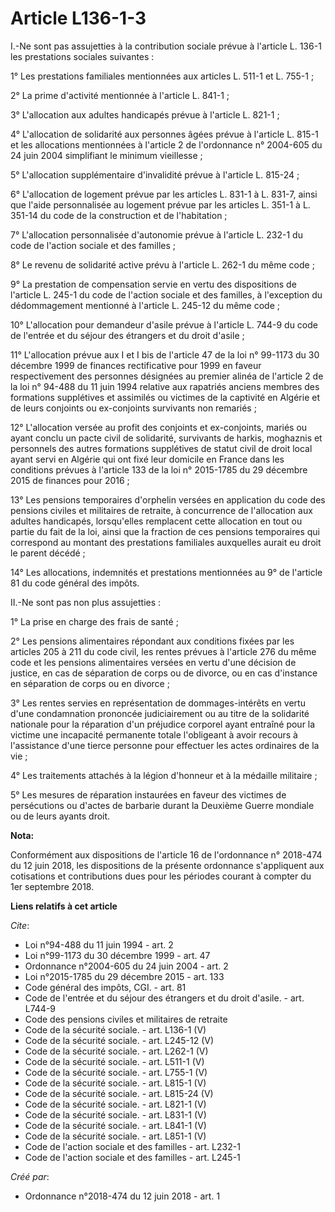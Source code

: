 # Article L136-1-3

I.-Ne sont pas assujetties à la contribution sociale prévue à l'article L. 136-1 les prestations sociales suivantes : 

1° Les prestations familiales mentionnées aux articles L. 511-1 et L. 755-1 ; 

2° La prime d'activité mentionnée à l'article L. 841-1 ; 

3° L'allocation aux adultes handicapés prévue à l'article L. 821-1 ; 

4° L'allocation de solidarité aux personnes âgées prévue à l'article L. 815-1 et les allocations mentionnées à l'article 2 de
l'ordonnance n° 2004-605 du 24 juin 2004 simplifiant le minimum vieillesse ; 

5° L'allocation supplémentaire d'invalidité prévue à l'article L. 815-24 ; 

6° L'allocation de logement prévue par les articles L. 831-1 à L. 831-7, ainsi que l'aide personnalisée au logement prévue
par les articles L. 351-1 à L. 351-14 du code de la construction et de l'habitation ; 

7° L'allocation personnalisée d'autonomie prévue à l'article L. 232-1 du code de l'action sociale et des familles ; 

8° Le revenu de solidarité active prévu à l'article L. 262-1 du même code ; 

9° La prestation de compensation servie en vertu des dispositions de l'article L. 245-1 du code de l'action sociale et des
familles, à l'exception du dédommagement mentionné à l'article L. 245-12 du même code ; 

10° L'allocation pour demandeur d'asile prévue à l'article L. 744-9 du code de l'entrée et du séjour des étrangers et du
droit d'asile ; 

11° L'allocation prévue aux I et I bis de l'article 47 de la loi n° 99-1173 du 30 décembre 1999 de finances rectificative
pour 1999 en faveur respectivement des personnes désignées au premier alinéa de l'article 2 de la loi n° 94-488 du 11 juin
1994 relative aux rapatriés anciens membres des formations supplétives et assimilés ou victimes de la captivité en Algérie et
de leurs conjoints ou ex-conjoints survivants non remariés ; 

12° L'allocation versée au profit des conjoints et ex-conjoints, mariés ou ayant conclu un pacte civil de solidarité,
survivants de harkis, moghaznis et personnels des autres formations supplétives de statut civil de droit local ayant servi en
Algérie qui ont fixé leur domicile en France dans les conditions prévues à l'article 133 de la loi n° 2015-1785 du 29
décembre 2015 de finances pour 2016 ; 

13° Les pensions temporaires d'orphelin versées en application du code des pensions civiles et militaires de retraite, à
concurrence de l'allocation aux adultes handicapés, lorsqu'elles remplacent cette allocation en tout ou partie du fait de la
loi, ainsi que la fraction de ces pensions temporaires qui correspond au montant des prestations familiales auxquelles aurait
eu droit le parent décédé ; 

14° Les allocations, indemnités et prestations mentionnées au 9° de l'article 81 du code général des impôts. 

II.-Ne sont pas non plus assujetties : 

1° La prise en charge des frais de santé ; 

2° Les pensions alimentaires répondant aux conditions fixées par les articles 205 à 211 du code civil, les rentes prévues à
l'article 276 du même code et les pensions alimentaires versées en vertu d'une décision de justice, en cas de séparation de
corps ou de divorce, ou en cas d'instance en séparation de corps ou en divorce ; 

3° Les rentes servies en représentation de dommages-intérêts en vertu d'une condamnation prononcée judiciairement ou au titre
de la solidarité nationale pour la réparation d'un préjudice corporel ayant entraîné pour la victime une incapacité
permanente totale l'obligeant à avoir recours à l'assistance d'une tierce personne pour effectuer les actes ordinaires de la
vie ; 

4° Les traitements attachés à la légion d'honneur et à la médaille militaire ; 

5° Les mesures de réparation instaurées en faveur des victimes de persécutions ou d'actes de barbarie durant la Deuxième
Guerre mondiale ou de leurs ayants droit.

**Nota:**

Conformément aux dispositions de l'article 16 de l'ordonnance n° 2018-474 du 12 juin 2018, les dispositions de la présente
ordonnance s'appliquent aux cotisations et contributions dues pour les périodes courant à compter du 1er septembre 2018.

**Liens relatifs à cet article**

_Cite_:

  - Loi n°94-488 du 11 juin 1994 - art. 2
  - Loi n°99-1173 du 30 décembre 1999 - art. 47
  - Ordonnance n°2004-605 du 24 juin 2004 - art. 2
  - Loi n°2015-1785 du 29 décembre 2015 - art. 133
  - Code général des impôts, CGI. - art. 81
  - Code de l'entrée et du séjour des étrangers et du droit d'asile. - art. L744-9
  - Code des pensions civiles et militaires de retraite
  - Code de la sécurité sociale. - art. L136-1 (V)
  - Code de la sécurité sociale. - art. L245-12 (V)
  - Code de la sécurité sociale. - art. L262-1 (V)
  - Code de la sécurité sociale. - art. L511-1 (V)
  - Code de la sécurité sociale. - art. L755-1 (V)
  - Code de la sécurité sociale. - art. L815-1 (V)
  - Code de la sécurité sociale. - art. L815-24 (V)
  - Code de la sécurité sociale. - art. L821-1 (V)
  - Code de la sécurité sociale. - art. L831-1 (V)
  - Code de la sécurité sociale. - art. L841-1 (V)
  - Code de la sécurité sociale. - art. L851-1 (V)
  - Code de l'action sociale et des familles - art. L232-1
  - Code de l'action sociale et des familles - art. L245-1

_Créé par_:

  - Ordonnance n°2018-474 du 12 juin 2018 - art. 1
